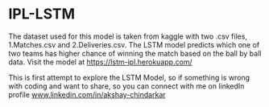 # IPL-LSTM
The dataset used for this model is taken from kaggle with two .csv files, 1.Matches.csv and 2.Deliveries.csv.
The LSTM model predicts which one of two teams has higher chance of winning the match based on the ball by ball data. 
Visit the model at https://lstm-ipl.herokuapp.com/

This is first attempt to explore the LSTM Model, so if something is wrong with coding and want to share, so you can connect with me on linkedIn profile www.linkedin.com/in/akshay-chindarkar
